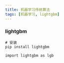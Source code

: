 ```yaml
---
title: 机器学习传统算法
tags: [机器学习, lightgbm]
---
```






### lightgbm

```
# 安装
pip install lightgbm

import lightgbm as lgb
```

